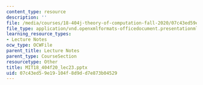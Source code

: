 ```yaml
---
content_type: resource
description: ''
file: /media/courses/18-404j-theory-of-computation-fall-2020/07c43ed59e19104f8d9dd7e873b04529_MIT18_404f20_lec23.pptx
file_type: application/vnd.openxmlformats-officedocument.presentationml.presentation
learning_resource_types:
- Lecture Notes
ocw_type: OCWFile
parent_title: Lecture Notes
parent_type: CourseSection
resourcetype: Other
title: MIT18_404f20_lec23.pptx
uid: 07c43ed5-9e19-104f-8d9d-d7e873b04529
---
```


